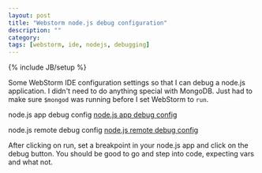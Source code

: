 ```yaml
---
layout: post
title: "Webstorm node.js debug configuration"
description: ""
category: 
tags: [webstorm, ide, nodejs, debugging]
---
```

{% include JB/setup %}

Some WebStorm IDE configuration settings so that I can debug a node.js application. I didn't need to do anything special with MongoDB. Just had to make sure `$mongod` was running before I set WebStorm to `run`.

node.js app debug config
[node.js app debug config](http://design48.net/i/webstorm-debug-setup1.png)

node.js remote debug config
[node.js remote debug config](http://design48.net/i/webstorm-debug-setup2.png)

After clicking on run, set a breakpoint in your node.js app and click on the debug button. You should be good to go and step into code, expecting vars and what not.

